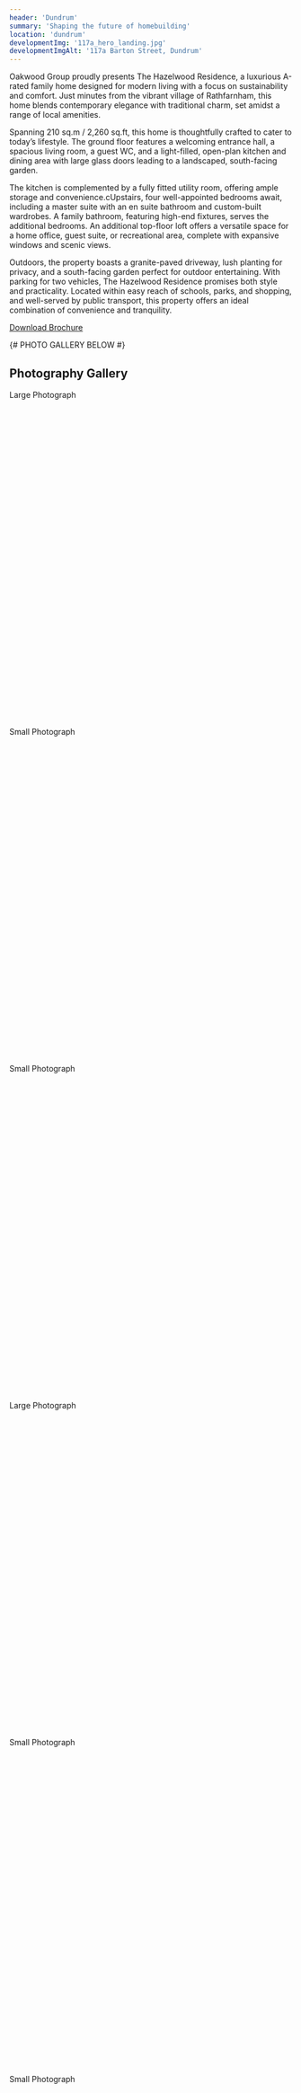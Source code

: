 ```yaml
---
header: 'Dundrum'
summary: 'Shaping the future of homebuilding'
location: 'dundrum'
developmentImg: '117a_hero_landing.jpg'
developmentImgAlt: '117a Barton Street, Dundrum'
---
```



<div class="container mb-5">
  <div class="row g-4 pt-5 pb-5">
    <div class="col-md-6">
      <div class="">
        <p>Oakwood Group proudly presents The Hazelwood Residence, a luxurious A-rated family home designed for modern living with a focus on sustainability and comfort. Just minutes from the vibrant village of Rathfarnham, this home blends contemporary elegance with traditional charm, set amidst a range of local amenities.</p>
        <p>Spanning 210 sq.m / 2,260 sq.ft, this home is thoughtfully crafted to cater to today’s lifestyle. The ground floor features a welcoming entrance hall, a spacious living room, a guest WC, and a light-filled, open-plan kitchen and dining area with large glass doors leading to a landscaped, south-facing garden.</p>
        <p>The kitchen is complemented by a fully fitted utility room, offering ample storage and convenience.cUpstairs, four well-appointed bedrooms await, including a master suite with an en suite bathroom and custom-built wardrobes. A family bathroom, featuring high-end fixtures, serves the additional bedrooms. An additional top-floor loft offers a versatile space for a home office, guest suite, or recreational area, complete with expansive windows and scenic views.</p>
        <p>Outdoors, the property boasts a granite-paved driveway, lush planting for privacy, and a south-facing garden perfect for outdoor entertaining. With parking for two vehicles, The Hazelwood Residence promises both style and practicality. Located within easy reach of schools, parks, and shopping, and well-served by public transport, this property offers an ideal combination of convenience and tranquility.</p>
        <div class="pt-5">
          <a class="btn btn-primary btn-lg" href="/brochure">Download Brochure</a>
        </div>
      </div>
    </div>
    <div class="col-md-6">
      <div class="">
        <div class="row row-cols-2 row-cols-lg-3 g-2 g-lg-4 text-center">
          <div class="col">
            <div class="p-3 bg-info-subtle">            
              <div class="property-feature-icon"></div>
              <div class="property-feature-label"></div>
            </div>
          </div>
          <div class="col">
            <div class="p-3 bg-info-subtle">
              <div class="property-feature-icon"></div>
              <div class="property-feature-label"></div>
            </div>
          </div>
          <div class="col">
            <div class="p-3 bg-info-subtle">
              <div class="property-feature-icon"></div>
              <div class="property-feature-label"></div>
            </div>
          </div>
          <div class="col">
            <div class="p-3 bg-info-subtle">
              <div class="property-feature-icon"></div>
              <div class="property-feature-label"></div>
            </div>
          </div>
          <div class="col">
            <div class="p-3 bg-info-subtle">
              <div class="property-feature-icon"></div>
              <div class="property-feature-label"></div>
            </div>
          </div>
          <div class="col">
            <div class="p-3 bg-info-subtle">
              <div class="property-feature-icon"></div>
              <div class="property-feature-label"></div>
            </div>
          </div>
        </div>
      </div>
    </div>
  </div>
</div>

{# PHOTO GALLERY BELOW #}
<div class="container pb-5 mb-5">
  <h2 class="fw-bold mb-5" data-cue="fadeIn">Photography Gallery</h2>
  <div class="row g-4">
    <div class="col-12">
      <div class="p-3 bg-info-subtle" style="height:600px">Large Photograph</div>
    </div>    
    <div class="col-12 col-md-6">
      <div class="p-3 bg-info-subtle" style="height:600px">Small Photograph</div>
    </div>
    <div class="col-12 col-md-6">
      <div class="p-3 bg-info-subtle" style="height:600px">Small Photograph</div>
    </div>
    <div class="col-12">
      <div class="p-3 bg-info-subtle" style="height:600px">Large Photograph</div>
    </div>    
    <div class="col-12 col-md-6">
      <div class="p-3 bg-info-subtle" style="height:600px">Small Photograph</div>
    </div>
    <div class="col-12 col-md-6">
      <div class="p-3 bg-info-subtle" style="height:600px">Small Photograph</div>
    </div>
  </div>
</div>

{# LOCATION #}
<div class="container pb-5 mb-5">
  <h2 class="fw-bold mb-5" data-cue="fadeIn">Photography Gallery</h2>
  <div class="row g-4">
    <div class="col-12">
      <div class="p-3 bg-info-subtle" style="height:600px">Contact Map</div>
    </div>
  </div>
</div>


{# {% include "components/development_details.html" %} #}




